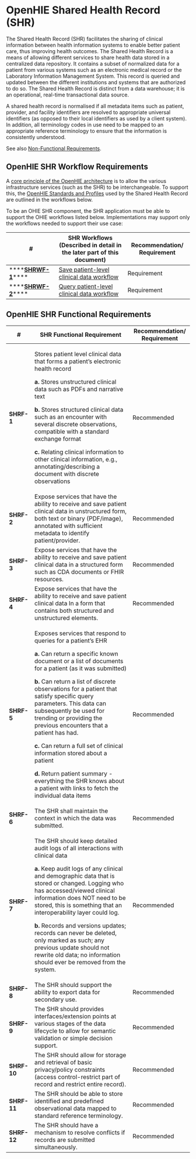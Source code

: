 # OpenHIE Shared Health Record (SHR)

The Shared Health Record (SHR) facilitates the sharing of clinical information between health information systems to enable better patient care, thus improving health outcomes. The Shared Health Record is a means of allowing different services to share health data stored in a centralized data repository. It contains a subset of normalized data for a patient from various systems such as an electronic medical record or the Laboratory Information Management System. This record is queried and updated between the different institutions and systems that are authorized to do so. The Shared Health Record is distinct from a data warehouse; it is an operational, real-time transactional data source.

A shared health record is normalised if all metadata items such as patient, provider, and facility identifiers are resolved to appropriate universal identifiers (as opposed to their local identifiers as used by a client system). In addition, all terminology codes in use need to be mapped to an appropriate reference terminology to ensure that the information is consistently understood.

See also [Non-Functional Requirements](non-functional-requirements.md).

## **OpenHIE SHR Workflow Requirements**

A [core principle of the OpenHIE architecture](https://wiki.ohie.org/display/resources/Architectural+Principals) is to allow the various infrastructure services (such as the SHR) to be interchangeable. To support this, the [OpenHIE Standards and Profiles](https://wiki.ohie.org/display/documents/OpenHIE+Standards+and+Profiles) used by the Shared Health Record are outlined in the workflows below.

To be an OHIE SHR component, the SHR application must be able to support the OHIE workflows listed below. Implementations may support only the workflows needed to support their use case:

| **#**                                                                                                             | **SHR Workflows (Described in detail in the later part of this document)**                                                       | **Recommendation/ Requirement** |
| ----------------------------------------------------------------------------------------------------------------- | -------------------------------------------------------------------------------------------------------------------------------- | ------------------------------- |
| \*\*\*\*[**SHRWF-1**](../introduction/shared-health-record/save-patient-level-clinical-data-workflow.md)\*\*\*\*  | [Save patient-level clinical data workflow](../introduction/shared-health-record/save-patient-level-clinical-data-workflow.md)   | Requirement                     |
| \*\*\*\*[**SHRWF-2**](../introduction/shared-health-record/query-patient-level-clinical-data-workflow.md)\*\*\*\* | [Query patient-level clinical data workflow](../introduction/shared-health-record/query-patient-level-clinical-data-workflow.md) | Requirement                     |

## **OpenHIE SHR Functional Requirements**

| #           | **SHR Functional Requirement**                                                                                                                                                                                                                                                                                                                                                                                                                                                                                                                                                                                                                                                 | **Recommendation/ Requirement** |
| ----------- | ------------------------------------------------------------------------------------------------------------------------------------------------------------------------------------------------------------------------------------------------------------------------------------------------------------------------------------------------------------------------------------------------------------------------------------------------------------------------------------------------------------------------------------------------------------------------------------------------------------------------------------------------------------------------------ | ------------------------------- |
| **SHRF-1**  | <p>Stores patient level clinical data that forms a patient’s electronic health record</p><p><strong>a.</strong> Stores unstructured clinical data such as PDFs and narrative text</p><p><strong>b.</strong> Stores structured clinical data such as an encounter with several discrete observations, compatible with a standard exchange format</p><p><strong>c.</strong> Relating clinical information to other clinical information, e.g., annotating/describing a document with discrete observations</p>                                                                                                                                                                   | Recommended                     |
| **SHRF-2**  | Expose services that have the ability to receive and save patient clinical data in unstructured form, both text or binary (PDF/image), annotated with sufficient metadata to identify patient/provider.                                                                                                                                                                                                                                                                                                                                                                                                                                                                        | Recommended                     |
| **SHRF-3**  | Expose services that have the ability to receive and save patient clinical data in a structured form such as CDA documents or FHIR resources.                                                                                                                                                                                                                                                                                                                                                                                                                                                                                                                                  | Recommended                     |
| **SHRF-4**  | Expose services that have the ability to receive and save patient clinical data In a form that contains both structured and unstructured elements.                                                                                                                                                                                                                                                                                                                                                                                                                                                                                                                             | Recommended                     |
| **SHRF-5**  | <p>Exposes services that respond to queries for a patient’s EHR</p><p><strong>a.</strong> Can return a specific known document or a list of documents for a patient (as it was submitted)</p><p><strong>b.</strong> Can return a list of discrete observations for a patient that satisfy specific query parameters. This data can subsequently be used for trending or providing the previous encounters that a patient has had.</p><p><strong>c.</strong> Can return a full set of clinical information stored about a patient</p><p><strong>d.</strong> Return patient summary - everything the SHR knows about a patient with links to fetch the individual data items</p> | Recommended                     |
| **SHRF-6**  | The SHR shall maintain the context in which the data was submitted.                                                                                                                                                                                                                                                                                                                                                                                                                                                                                                                                                                                                            | Recommended                     |
| **SHRF-7**  | <p>The SHR should keep detailed audit logs of all interactions with clinical data</p><p><strong>a.</strong> Keep audit logs of any clinical and demographic data that is stored or changed. Logging who has accessed/viewed clinical information does NOT need to be stored, this is something that an interoperability layer could log.</p><p><strong>b.</strong> Records and versions updates; records can never be deleted, only marked as such; any previous update should not rewrite old data; no information should ever be removed from the system.</p>                                                                                                                | Recommended                     |
| **SHRF-8**  | The SHR should support the ability to export data for secondary use.                                                                                                                                                                                                                                                                                                                                                                                                                                                                                                                                                                                                           | Recommended                     |
| **SHRF-9**  | The SHR should provides interfaces/extension points at various stages of the data lifecycle to allow for semantic validation or simple decision support.                                                                                                                                                                                                                                                                                                                                                                                                                                                                                                                       | Recommended                     |
| **SHRF-10** | The SHR should allow for storage and retrieval of basic privacy/policy constraints (access control-restrict part of record and restrict entire record).                                                                                                                                                                                                                                                                                                                                                                                                                                                                                                                        | Recommended                     |
| **SHRF-11** | The SHR should be able to store identified and predefined observational data mapped to standard reference terminology.                                                                                                                                                                                                                                                                                                                                                                                                                                                                                                                                                         | Recommended                     |
| **SHRF-12** | The SHR should have a mechanism to resolve conflicts if records are submitted simultaneously.                                                                                                                                                                                                                                                                                                                                                                                                                                                                                                                                                                                  | Recommended                     |
